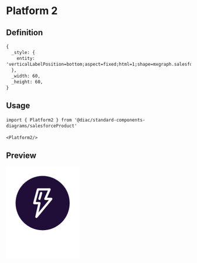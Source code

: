 # Platform 2

## Definition

```
{
  _style: { 
    entity: 'verticalLabelPosition=bottom;aspect=fixed;html=1;shape=mxgraph.salesforce.platform2;',
  },
  _width: 60,
  _height: 60,
}
```

## Usage

```
import { Platform2 } from '@diac/standard-components-diagrams/salesforceProduct'

<Platform2/>
```

## Preview

<img src="./platform-2.png" width="200"/>
